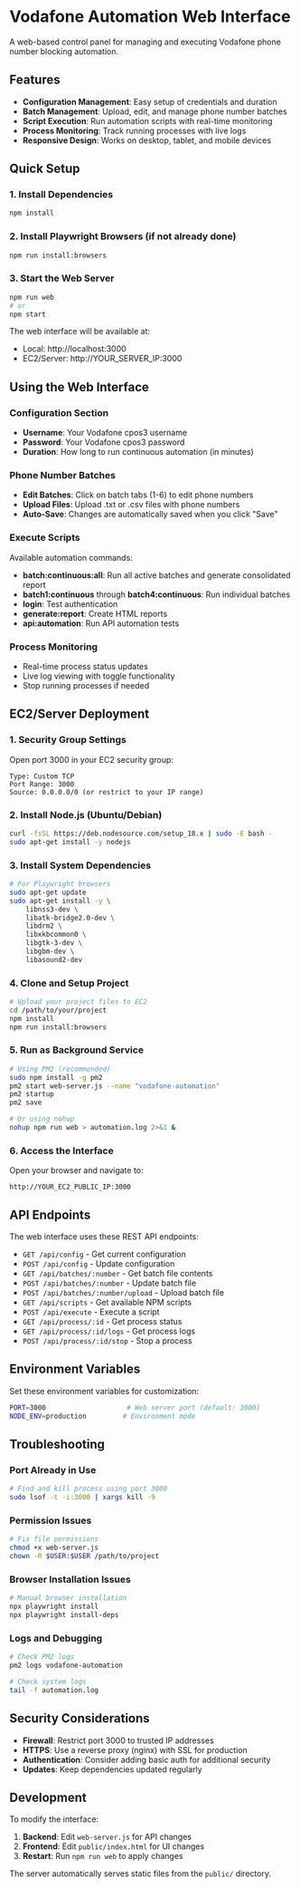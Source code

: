 # Vodafone Automation Web Interface

A web-based control panel for managing and executing Vodafone phone number blocking automation.

## Features

- **Configuration Management**: Easy setup of credentials and duration
- **Batch Management**: Upload, edit, and manage phone number batches
- **Script Execution**: Run automation scripts with real-time monitoring
- **Process Monitoring**: Track running processes with live logs
- **Responsive Design**: Works on desktop, tablet, and mobile devices

## Quick Setup

### 1. Install Dependencies

```bash
npm install
```

### 2. Install Playwright Browsers (if not already done)

```bash
npm run install:browsers
```

### 3. Start the Web Server

```bash
npm run web
# or
npm start
```

The web interface will be available at:
- Local: http://localhost:3000
- EC2/Server: http://YOUR_SERVER_IP:3000

## Using the Web Interface

### Configuration Section
- **Username**: Your Vodafone cpos3 username
- **Password**: Your Vodafone cpos3 password  
- **Duration**: How long to run continuous automation (in minutes)

### Phone Number Batches
- **Edit Batches**: Click on batch tabs (1-6) to edit phone numbers
- **Upload Files**: Upload .txt or .csv files with phone numbers
- **Auto-Save**: Changes are automatically saved when you click "Save"

### Execute Scripts
Available automation commands:
- **batch:continuous:all**: Run all active batches and generate consolidated report
- **batch1:continuous** through **batch4:continuous**: Run individual batches
- **login**: Test authentication
- **generate:report**: Create HTML reports
- **api:automation**: Run API automation tests

### Process Monitoring
- Real-time process status updates
- Live log viewing with toggle functionality
- Stop running processes if needed

## EC2/Server Deployment

### 1. Security Group Settings
Open port 3000 in your EC2 security group:
```
Type: Custom TCP
Port Range: 3000
Source: 0.0.0.0/0 (or restrict to your IP range)
```

### 2. Install Node.js (Ubuntu/Debian)
```bash
curl -fsSL https://deb.nodesource.com/setup_18.x | sudo -E bash -
sudo apt-get install -y nodejs
```

### 3. Install System Dependencies
```bash
# For Playwright browsers
sudo apt-get update
sudo apt-get install -y \
    libnss3-dev \
    libatk-bridge2.0-dev \
    libdrm2 \
    libxkbcommon0 \
    libgtk-3-dev \
    libgbm-dev \
    libasound2-dev
```

### 4. Clone and Setup Project
```bash
# Upload your project files to EC2
cd /path/to/your/project
npm install
npm run install:browsers
```

### 5. Run as Background Service
```bash
# Using PM2 (recommended)
sudo npm install -g pm2
pm2 start web-server.js --name "vodafone-automation"
pm2 startup
pm2 save

# Or using nohup
nohup npm run web > automation.log 2>&1 &
```

### 6. Access the Interface
Open your browser and navigate to:
```
http://YOUR_EC2_PUBLIC_IP:3000
```

## API Endpoints

The web interface uses these REST API endpoints:

- `GET /api/config` - Get current configuration
- `POST /api/config` - Update configuration
- `GET /api/batches/:number` - Get batch file contents
- `POST /api/batches/:number` - Update batch file
- `POST /api/batches/:number/upload` - Upload batch file
- `GET /api/scripts` - Get available NPM scripts
- `POST /api/execute` - Execute a script
- `GET /api/process/:id` - Get process status
- `GET /api/process/:id/logs` - Get process logs
- `POST /api/process/:id/stop` - Stop a process

## Environment Variables

Set these environment variables for customization:

```bash
PORT=3000                    # Web server port (default: 3000)
NODE_ENV=production         # Environment mode
```

## Troubleshooting

### Port Already in Use
```bash
# Find and kill process using port 3000
sudo lsof -t -i:3000 | xargs kill -9
```

### Permission Issues
```bash
# Fix file permissions
chmod +x web-server.js
chown -R $USER:$USER /path/to/project
```

### Browser Installation Issues
```bash
# Manual browser installation
npx playwright install
npx playwright install-deps
```

### Logs and Debugging
```bash
# Check PM2 logs
pm2 logs vodafone-automation

# Check system logs
tail -f automation.log
```

## Security Considerations

- **Firewall**: Restrict port 3000 to trusted IP addresses
- **HTTPS**: Use a reverse proxy (nginx) with SSL for production
- **Authentication**: Consider adding basic auth for additional security
- **Updates**: Keep dependencies updated regularly

## Development

To modify the interface:

1. **Backend**: Edit `web-server.js` for API changes
2. **Frontend**: Edit `public/index.html` for UI changes
3. **Restart**: Run `npm run web` to apply changes

The server automatically serves static files from the `public/` directory.